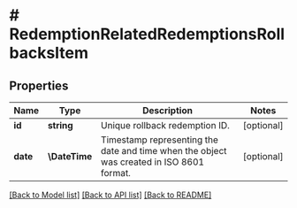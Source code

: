 # # RedemptionRelatedRedemptionsRollbacksItem

## Properties

Name | Type | Description | Notes
------------ | ------------- | ------------- | -------------
**id** | **string** | Unique rollback redemption ID. | [optional]
**date** | **\DateTime** | Timestamp representing the date and time when the object was created in ISO 8601 format. | [optional]

[[Back to Model list]](../../README.md#models) [[Back to API list]](../../README.md#endpoints) [[Back to README]](../../README.md)
